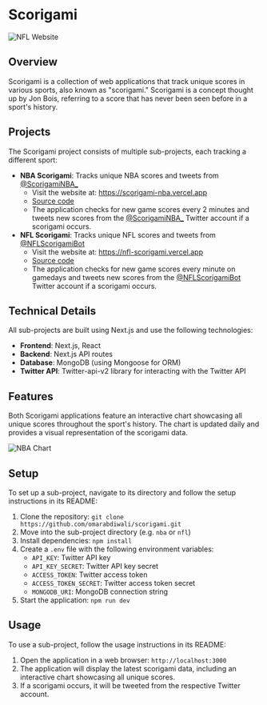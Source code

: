 Scorigami
================

![NFL Website](https://i.imgur.com/uejbUQv.png)

## Overview

Scorigami is a collection of web applications that track unique scores in various sports, also known as "scorigami." Scorigami is a concept thought up by Jon Bois, referring to a score that has never been seen before in a sport's history.

## Projects

The Scorigami project consists of multiple sub-projects, each tracking a different sport:

* **NBA Scorigami**: Tracks unique NBA scores and tweets from [@ScorigamiNBA_](https://x.com/ScorigamiNBA_)
	+ Visit the website at: https://scorigami-nba.vercel.app
	+ [Source code](https://github.com/omarabdiwali/scorigami/tree/main/nba)
	+ The application checks for new game scores every 2 minutes and tweets new scores from the [@ScorigamiNBA_](https://x.com/ScorigamiNBA_) Twitter account if a scorigami occurs.
* **NFL Scorigami**: Tracks unique NFL scores and tweets from [@NFLScorigamiBot](https://x.com/NFLScorigamiBot)
	+ Visit the website at: https://nfl-scorigami.vercel.app
	+ [Source code](https://github.com/omarabdiwali/scorigami/tree/main/nfl)
	+ The application checks for new game scores every minute on gamedays and tweets new scores from the [@NFLScorigamiBot](https://x.com/NFLScorigamiBot) Twitter account if a scorigami occurs.

## Technical Details

All sub-projects are built using Next.js and use the following technologies:

* **Frontend**: Next.js, React
* **Backend**: Next.js API routes
* **Database**: MongoDB (using Mongoose for ORM)
* **Twitter API**: Twitter-api-v2 library for interacting with the Twitter API

## Features

Both Scorigami applications feature an interactive chart showcasing all unique scores throughout the sport's history. The chart is updated daily and provides a visual representation of the scorigami data.

![NBA Chart](https://i.imgur.com/581a3DS.png)

## Setup

To set up a sub-project, navigate to its directory and follow the setup instructions in its README:

1. Clone the repository: `git clone https://github.com/omarabdiwali/scorigami.git`
2. Move into the sub-project directory (e.g. `nba` or `nfl`)
3. Install dependencies: `npm install`
4. Create a `.env` file with the following environment variables:
	* `API_KEY`: Twitter API key
	* `API_KEY_SECRET`: Twitter API key secret
	* `ACCESS_TOKEN`: Twitter access token
	* `ACCESS_TOKEN_SECRET`: Twitter access token secret
	* `MONGODB_URI`: MongoDB connection string
5. Start the application: `npm run dev`

## Usage

To use a sub-project, follow the usage instructions in its README:

1. Open the application in a web browser: `http://localhost:3000`
2. The application will display the latest scorigami data, including an interactive chart showcasing all unique scores.
3. If a scorigami occurs, it will be tweeted from the respective Twitter account.